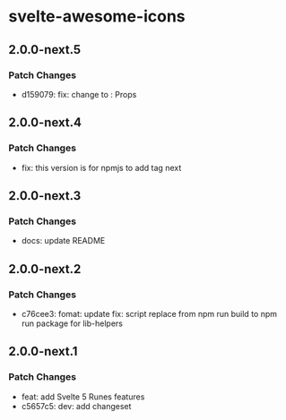 # svelte-awesome-icons

## 2.0.0-next.5

### Patch Changes

- d159079: fix: change <Props> to : Props

## 2.0.0-next.4

### Patch Changes

- fix: this version is for npmjs to add tag next

## 2.0.0-next.3

### Patch Changes

- docs: update README

## 2.0.0-next.2

### Patch Changes

- c76cee3: fomat: update
  fix: script replace from npm run build to npm run package for lib-helpers

## 2.0.0-next.1

### Patch Changes

- feat: add Svelte 5 Runes features
- c5657c5: dev: add changeset
